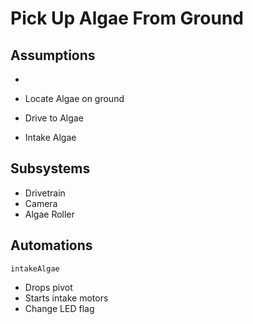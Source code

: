 # Pick Up Algae From Ground

## Assumptions
* 

* Locate Algae on ground
* Drive to Algae
* Intake Algae

## Subsystems
* Drivetrain
* Camera
* Algae Roller

## Automations
`intakeAlgae`
- Drops pivot
- Starts intake motors
- Change LED flag
